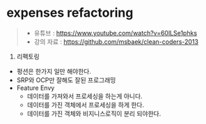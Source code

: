 expenses refactoring
=============================

> * 유튜브 : https://www.youtube.com/watch?v=60lLSe1phks
> * 강의 자료 : https://github.com/msbaek/clean-coders-2013

1. 리펙토링
  * 펑션은 한가지 일만 해야한다.
  * SRP와 OCP만 잘해도 잘된 프로그래밍
  * Feature Envy
    - 데이터를 가져와서 프로세싱을 하는게 아니다.
    - 데이터를 가진 객체에서 프로세싱을 하게 한다.
    - 데이터를 가진 객체와 비지니스로직이 분리 되야한다.
  
